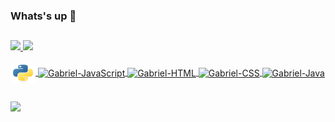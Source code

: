 ### Whats's up 👋
##    
<div>
  <a href="https://github.com/gabrielfrancimat1224">
  <img height="180em" src="https://github-readme-stats.vercel.app/api?username=gabrielfrancimat1224&show_icons=true&theme=radical&include_all_commits=true&count_private=true"/>
  <img height="180em" src="https://github-readme-stats.vercel.app/api/top-langs/?username=gabrielfrancimat1224&layout=compact&langs_count=7&theme=radical"/>
</div>

<div style="display: inline_block"><br>
<img align="center" alt="Gabriel-Python" height="32" width="40" src="https://raw.githubusercontent.com/devicons/devicon/master/icons/python/python-original.svg">
<img align="center" alt="Gabriel-JavaScript" height="32" width="40" src="https://cdn.jsdelivr.net/gh/devicons/devicon/icons/javascript/javascript-original.svg" />
<img align="center" alt="Gabriel-HTML" height="32" width="40" src="https://cdn.jsdelivr.net/gh/devicons/devicon/icons/html5/html5-original.svg" />
<img align="center" alt="Gabriel-CSS" height="32" width="40" src="https://cdn.jsdelivr.net/gh/devicons/devicon/icons/css3/css3-original.svg" />
<img align="center" alt="Gabriel-Java" height="32" width="40" src="https://cdn.jsdelivr.net/gh/devicons/devicon/icons/java/java-original.svg" />
</div>

##
    
<div>
  <a href="https://www.linkedin.com/in/mauricio-alcantara-7a308223a/" target="_blank"><img src="https://img.shields.io/badge/-LinkedIn-%230077B5?style=for-the-badge&logo=linkedin&logoColor=white" target="_blank"></a>  
</div>
